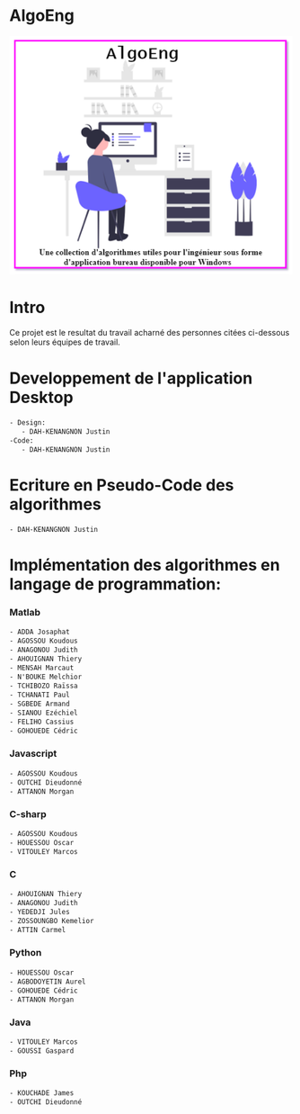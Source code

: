 # AlgoEng

<p align="center">
  <img  src="./public/AlgoEng-Brand.png">
</p>

# Intro

Ce projet est le resultat du travail acharné des personnes citées ci-dessous selon leurs équipes de travail.

# Developpement de l'application Desktop

    - Design:
       - DAH-KENANGNON Justin
    -Code:
       - DAH-KENANGNON Justin

# Ecriture en Pseudo-Code des algorithmes

    - DAH-KENANGNON Justin

# Implémentation des algorithmes en langage de programmation:

### Matlab

    - ADDA Josaphat
    - AGOSSOU Koudous
    - ANAGONOU Judith
    - AHOUIGNAN Thiery
    - MENSAH Marcaut
    - N'BOUKE Melchior
    - TCHIBOZO Raïssa
    - TCHANATI Paul
    - SGBEDE Armand
    - SIANOU Ezéchiel
    - FELIHO Cassius
    - GOHOUEDE Cédric

### Javascript

    - AGOSSOU Koudous
    - OUTCHI Dieudonné
    - ATTANON Morgan

### C-sharp

    - AGOSSOU Koudous
    - HOUESSOU Oscar
    - VITOULEY Marcos

### C

    - AHOUIGNAN Thiery
    - ANAGONOU Judith
    - YEDEDJI Jules
    - ZOSSOUNGBO Kemelior
    - ATTIN Carmel

### Python

    - HOUESSOU Oscar
    - AGBODOYETIN Aurel
    - GOHOUEDE Cédric
    - ATTANON Morgan

### Java

    - VITOULEY Marcos
    - GOUSSI Gaspard

### Php

    - KOUCHADE James
    - OUTCHI Dieudonné
